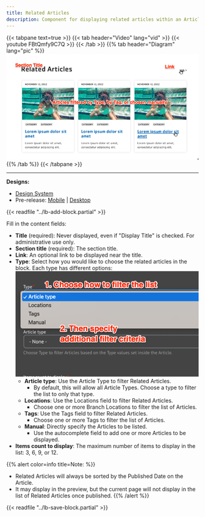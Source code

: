 ```yaml
---
title: Related Articles
description: Component for displaying related articles within an Article node page and within other pages (i.e. landing pages) using Layout Builder.
---
```


{{< tabpane text=true >}}
    {{< tab header="Video" lang="vid" >}}
        {{< youtube FBtQmfy9C7Q >}}
    {{< /tab >}}
    {{% tab header="Diagram" lang="pic" %}}
![Screenshot showing the field titles overlaid on the design](lb-related-articles-fields.png)
    {{% /tab %}}
{{< /tabpane >}}

-----

**Designs:**
- [Design System](<../../../../../../assets/img/designs/lb-ui-kit/Article CT.jpg>)
- Pre-release: [Mobile](<../../../../../../assets/img/designs/lb/Related Articles Mobile.png>) | [Desktop](<../../../../../../assets/img/designs/lb/Related Articles Desktop.png>)

{{< readfile "../lb-add-block.partial" >}}

Fill in the content fields:

- **Title** (required): Never displayed, even if "Display Title" is checked. For administrative use only.
- **Section title** (required): The section title.
- **Link**: An optional link to be displayed near the title.
- **Type**: Select how you would like to choose the related articles in the block. Each type has different options:![Screenshot showing the Related Articles filter options.](lb-related-articles-filters.png)
  - **Article type**: Use the Article Type to filter Related Articles.
    - By default, this will allow all Article Types. Choose a type to filter the list to only that type.
  - **Locations**: Use the Locations field to filter Related Articles.
    - Choose one or more Branch Locations to filter the list of Articles.
  - **Tags**: Use the Tags field to filter Related Articles.
    - Choose one or more Tags to filter the list of Articles.
  - **Manual**: Directly specify the Articles to be listed.
    - Use the autocomplete field to add one or more Articles to be displayed.
- **Items count to display**: The maximum number of items to display in the list: 3, 6, 9, or 12.

{{% alert color=info title=Note: %}}
- Related Articles will always be sorted by the Published Date on the Article.
- It may display in the preview, but the current page will not display in the list of Related Articles once published.
{{% /alert %}}

{{< readfile "../lb-save-block.partial" >}}
